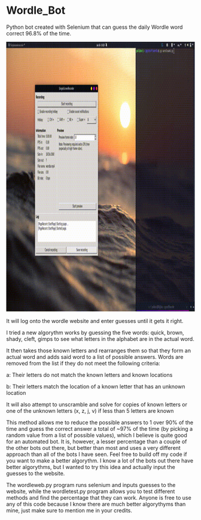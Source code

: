 # Wordle_Bot
Python bot created with Selenium that can guess the daily Wordle word correct 96.8% of the time.

</img>
<img src = "wordle.gif", alt = "wordle", height = "720">

It will log onto the wordle website and enter guesses until it gets it right.

I tried a new algorythm works by guessing the five words: quick, brown, shady, cleft, gimps to see what letters in the alphabet are in the actual word.

It then takes those known letters and rearranges them so that they form an actual word and adds said word to a list of possible answers. Words are removed from the list if they do not meet the following criteria:

a: Their letters do not match the known letters and known locations

b: Their letters match the location of a known letter that has an unknown location

It will also attempt to unscramble and solve for copies of known letters or one of the unknown letters (x, z, j, v) if less than 5 letters are known

This method allows me to reduce the possible answers to 1 over 90% of the time and guess the correct answer a total of ~97% of the time (by picking a random value from a list of possible values), which I believe is quite good for an automated bot. It is, however, a lesser percentage than a couple of the other bots out there, but better than most and uses a very different approach than all of the bots I have seen. Feel free to build off my code if you want to make a better algorythm. I know a lot of the bots out there have better algorythms, but I wanted to try this idea and actually input the guesses to the website.

The wordleweb.py program runs selenium and inputs guesses to the website, while the wordletest.py program allows you to test different methods and find the percentage that they can work. Anyone is free to use any of this code because I know there are much better algorythyms than mine, just make sure to mention me in your credits. 

